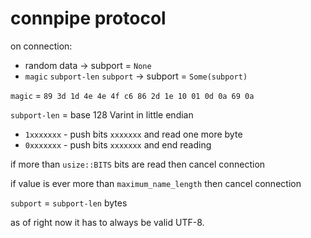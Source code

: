 # connpipe protocol

on connection:

- random data &rarr; subport = `None`
- `magic` `subport-len` `subport` &rarr; subport = `Some(subport)`

`magic` = `89 3d 1d 4e 4e 4f c6 86 2d 1e 10 01 0d 0a 69 0a`

`subport-len` = base 128 Varint in little endian

- `1xxxxxxx` - push bits `xxxxxxx` and read one more byte
- `0xxxxxxx` - push bits `xxxxxxx` and end reading

if more than `usize::BITS` bits are read then cancel connection

if value is ever more than `maximum_name_length` then cancel connection

`subport` = `subport-len` bytes

as of right now it has to always be valid UTF-8.

